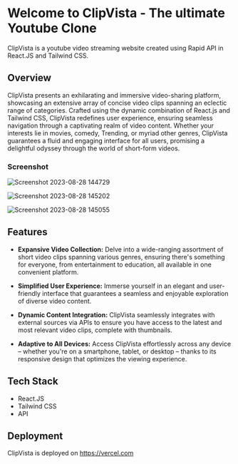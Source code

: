 # Welcome to ClipVista - The ultimate Youtube Clone

ClipVista is a youtube video streaming website created using Rapid API in React.JS and Tailwind CSS.

## Overview

ClipVista presents an exhilarating and immersive video-sharing platform, showcasing an extensive array of concise video clips spanning an eclectic range of categories. Crafted using the dynamic combination of React.js and Tailwind CSS, ClipVista redefines user experience, ensuring seamless navigation through a captivating realm of video content. Whether your interests lie in movies, comedy, Trending, or myriad other genres, ClipVista guarantees a fluid and engaging interface for all users, promising a delightful odyssey through the world of short-form videos.

### Screenshot

![Screenshot 2023-08-28 144729](https://github.com/Anandakrishnan21/dk.t-youtube-react/assets/121444809/7a8c63d2-72bc-4a8a-b2be-2a72e646769c)

![Screenshot 2023-08-28 145202](https://github.com/Anandakrishnan21/dk.t-youtube-react/assets/121444809/a5cf00b3-9915-429c-b6a5-39b41218ac82)

![Screenshot 2023-08-28 145055](https://github.com/Anandakrishnan21/dk.t-youtube-react/assets/121444809/4c6b17fd-f3c2-49e3-a932-c2e4b91c737a)

## Features

- **Expansive Video Collection:** Delve into a wide-ranging assortment of short video clips spanning various genres, ensuring there's something for everyone, from entertainment to education, all available in one convenient platform.

- **Simplified User Experience:** Immerse yourself in an elegant and user-friendly interface that guarantees a seamless and enjoyable exploration of diverse video content.

- **Dynamic Content Integration:** ClipVista seamlessly integrates with external sources via APIs to ensure you have access to the latest and most relevant video clips, complete with thumbnails.

- **Adaptive to All Devices:** Access ClipVista effortlessly across any device – whether you're on a smartphone, tablet, or desktop – thanks to its responsive design that optimizes the viewing experience.


## Tech Stack

- React.JS
- Tailwind CSS
- API

## Deployment

ClipVista is deployed on https://vercel.com


